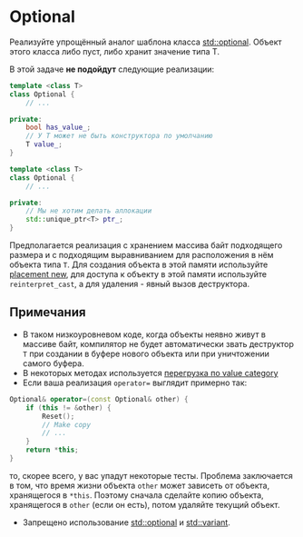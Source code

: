 # Optional

Реализуйте упрощённый аналог шаблона класса
[std::optional<T>](https://en.cppreference.com/w/cpp/utility/optional).
Объект этого класса либо пуст, либо хранит значение типа T.

В этой задаче **не подойдут** следующие реализации:

```cpp
template <class T>
class Optional {
    // ...

private:
    bool has_value_;
    // У T может не быть конструктора по умолчанию
    T value_;
}
```

```cpp
template <class T>
class Optional {
    // ...

private:
    // Мы не хотим делать аллокации
    std::unique_ptr<T> ptr_;
}
```

Предполагается реализация с хранением массива байт подходящего размера и
с подходящим выравниванием для расположения в нём объекта типа `T`.
Для создания объекта в этой памяти используйте
[placement new](https://en.cppreference.com/w/cpp/language/new#Placement_new),
для доступа к объекту в этой памяти используйте `reinterpret_cast`,
а для удаления - явный вызов деструктора.

## Примечания
* В таком низкоуровневом коде, когда объекты неявно живут в массиве байт,
компилятор не будет автоматически звать деструктор `T` при создании
в буфере нового объекта или при уничтожении самого буфера.
* В некоторых методах используется
[перегрузка по value category](https://en.cppreference.com/w/cpp/language/member_functions#Member_functions_with_ref-qualifier)
* Если ваша реализация `operator=` выглядит примерно так:
```cpp
Optional& operator=(const Optional& other) {
    if (this != &other) {
        Reset();
        // Make copy
        // ...
    }
    return *this;
}
```
то, скорее всего, у вас упадут некоторые тесты. Проблема заключается в том,
что время жизни объекта `other` может зависеть от объекта,
хранящегося в `*this`. Поэтому сначала сделайте копию объекта, 
хранящегося в `other` (если он есть), потом удаляйте текущий объект.
* Запрещено использование
[std::optional](https://en.cppreference.com/w/cpp/utility/optional)
и [std::variant](https://en.cppreference.com/w/cpp/utility/variant).
